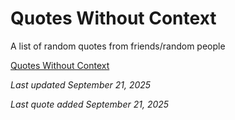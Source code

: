 # Quotes Without Context

A list of random quotes from friends/random people

[Quotes Without Context](https://quotes.timoprojects.com/)

*Last updated September 21, 2025*

*Last quote added September 21, 2025*